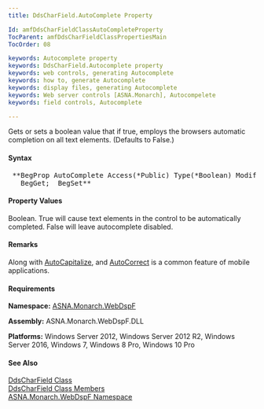 ```yaml
---
title: DdsCharField.AutoComplete Property

Id: amfDdsCharFieldClassAutoCompleteProperty
TocParent: amfDdsCharFieldClassPropertiesMain
TocOrder: 08

keywords: Autocomplete property
keywords: DdsCharField.Autocomplete property
keywords: web controls, generating Autocomplete
keywords: how to, generate Autocomplete
keywords: display files, generating Autocomplete
keywords: Web server controls [ASNA.Monarch], Autocompelete
keywords: field controls, Autocomplete

---
```


Gets or sets a boolean value that if true, employs the browsers automatic completion on all text elements. (Defaults to False.)

#### Syntax
<pre class="syntax"> **BegProp AutoComplete Access(*Public) Type(*Boolean) Modifier(*Overrides)
   BegGet;  BegSet** </pre>

#### Property Values
Boolean. True will cause text elements in the control to be automatically completed. False will leave autocomplete disabled.

#### Remarks
Along with [AutoCapitalize](amfDdsCharfieldClassAutoCapitalizeProperty.html), and [AutoCorrect](amfDdsCharfieldClassAutoCorrectProperty.html) is a common feature of mobile applications.

#### Requirements
**Namespace:** [ASNA.Monarch.WebDspF](amfWebDspFNamespace.html)

**Assembly:** ASNA.Monarch.WebDspF.DLL

**Platforms:** Windows Server 2012, Windows Server 2012 R2, Windows Server 2016, Windows 7, Windows 8 Pro, Windows 10 Pro

#### See Also
[ DdsCharField Class](amfDdsCharFieldClass.html) <br /> [ DdsCharField Class Members](amfDdsCharFieldClassMembers.html) <br /> [ ASNA.Monarch.WebDspF Namespace](amfWebDspFNamespace.html) 
